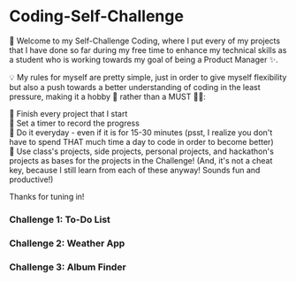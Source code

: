 # Coding-Self-Challenge

💪 Welcome to my Self-Challenge Coding, where I put every of my projects that I have done so far during my free time to enhance my technical skills as a student who is working towards my goal of being a Product Manager ✨. 

💡 My rules for myself are pretty simple, just in order to give myself flexibility but also a push towards a better understanding of coding in the least pressure, making it a hobby 🥳 rather than a MUST 😵‍💫: 

📌 Finish every project that I start <br>
📌 Set a timer to record the progress <br>
📌 Do it everyday - even if it is for 15-30 minutes (psst, I realize you don't have to spend THAT much time a day to code in order to become better) <br>
📌 Use class's projects, side projects, personal projects, and hackathon's projects as bases for the projects in the Challenge! (And, it's not a cheat key, because I still learn from each of these anyway! Sounds fun and productive!) <br>

Thanks for tuning in!

### Challenge 1: To-Do List

### Challenge 2: Weather App 

### Challenge 3: Album Finder
